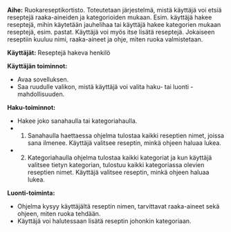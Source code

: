 **Aihe:** Ruokareseptikortisto. Toteutetaan järjestelmä, mistä käyttäjä voi etsiä reseptejä raaka-aineiden ja kategorioiden mukaan. Esim. käyttäjä hakee reseptejä, mihin käytetään jauhelihaa tai käyttäjä hakee kategorien mukaan reseptejä, esim. pastat. Käyttäjä voi myös itse lisätä reseptejä. Jokaiseen reseptiin kuuluu nimi, raaka-aineet ja ohje, miten ruoka valmistetaan. 

**Käyttäjät:** Reseptejä hakeva henkilö

**Käyttäjän toiminnot:**
* Avaa sovelluksen.
* Saa ruudulle valikon, mistä käyttäjä voi valita haku- tai luonti -mahdollisuuden.

**Haku-toiminnot:**
* Hakee joko sanahaulla tai kategoriahaulla.
* 1. Sanahaulla haettaessa ohjelma tulostaa kaikki reseptien nimet, joissa sana ilmenee. Käyttäjä valitsee reseptin, minkä ohjeen haluaa lukea. 
* 2. Kategoriahaulla ohjelma tulostaa kaikki kategoriat ja kun käyttäjä valitsee tietyn kategorian, tulostuu kaikki kategoriassa olevien reseptien nimet. Käyttäjä valitsee reseptin, minkä ohjeen haluaa lukea.

**Luonti-toiminta:**
* Ohjelma kysyy käyttäjältä reseptin nimen, tarvittavat raaka-aineet sekä ohjeen, miten ruoka tehdään.
* Käyttäjä voi halutessaan lisätä reseptin johonkin kategoriaan.
